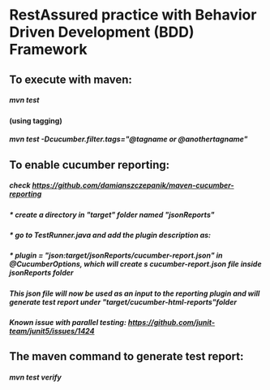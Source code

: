 # RestAssured practice with Behavior Driven Development (BDD) Framework
## **To execute with maven:**
##### _mvn test_
#### (using tagging)
##### _mvn test -Dcucumber.filter.tags="@tagname or @anothertagname"_
## **To enable cucumber reporting:**
##### check https://github.com/damianszczepanik/maven-cucumber-reporting
##### * create a directory in "target" folder named "jsonReports"
##### * go to TestRunner.java and add the plugin description as:
##### * plugin = "json:target/jsonReports/cucumber-report.json" in @CucumberOptions, which will create s cucumber-report.json file inside jsonReports folder
##### This json file will now be used as an input to the reporting plugin and will generate test report under "target/cucumber-html-reports"folder
##### Known issue with parallel testing: https://github.com/junit-team/junit5/issues/1424
## **The maven command to generate test report:**
##### _mvn test verify_
